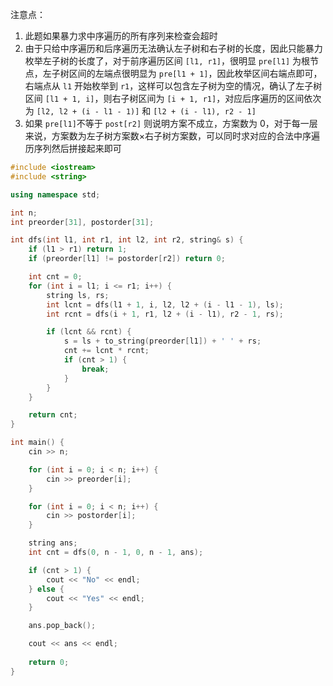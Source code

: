 注意点：

1. 此题如果暴力求中序遍历的所有序列来检查会超时
2. 由于只给中序遍历和后序遍历无法确认左子树和右子树的长度，因此只能暴力枚举左子树的长度了，对于前序遍历区间 `[l1, r1]`，很明显 `pre[l1]` 为根节点，左子树区间的左端点很明显为 `pre[l1 + 1]`，因此枚举区间右端点即可，右端点从 `l1` 开始枚举到 `r1`，这样可以包含左子树为空的情况，确认了左子树区间 `[l1 + 1, i]`，则右子树区间为 `[i + 1, r1]`，对应后序遍历的区间依次为 `[l2, l2 + (i - l1 - 1)]` 和 `[l2 + (i - l1), r2 - 1]`
3. 如果 `pre[l1]`不等于 `post[r2]` 则说明方案不成立，方案数为 0，对于每一层来说，方案数为左子树方案数×右子树方案数，可以同时求对应的合法中序遍历序列然后拼接起来即可

```cpp
#include <iostream>
#include <string>

using namespace std;

int n;
int preorder[31], postorder[31];

int dfs(int l1, int r1, int l2, int r2, string& s) {
    if (l1 > r1) return 1;
    if (preorder[l1] != postorder[r2]) return 0;

    int cnt = 0;
    for (int i = l1; i <= r1; i++) {
        string ls, rs;
        int lcnt = dfs(l1 + 1, i, l2, l2 + (i - l1 - 1), ls);
        int rcnt = dfs(i + 1, r1, l2 + (i - l1), r2 - 1, rs);

        if (lcnt && rcnt) {
            s = ls + to_string(preorder[l1]) + ' ' + rs;
            cnt += lcnt * rcnt;
            if (cnt > 1) {
                break;
            }
        }
    }

    return cnt;
}

int main() {
    cin >> n;

    for (int i = 0; i < n; i++) {
        cin >> preorder[i];
    }

    for (int i = 0; i < n; i++) {
        cin >> postorder[i];
    }

    string ans;
    int cnt = dfs(0, n - 1, 0, n - 1, ans);

    if (cnt > 1) {
        cout << "No" << endl;
    } else {
        cout << "Yes" << endl;
    }

    ans.pop_back();

    cout << ans << endl;
    
    return 0;
}
```
